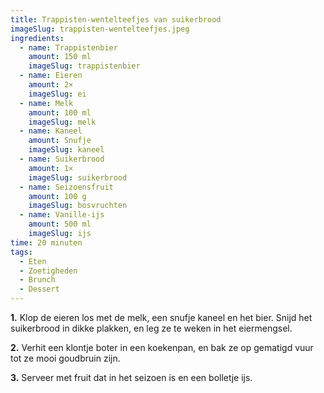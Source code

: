 ```yaml
---
title: Trappisten-wentelteefjes van suikerbrood
imageSlug: trappisten-wentelteefjes.jpeg
ingredients:
  - name: Trappistenbier
    amount: 150 ml
    imageSlug: trappistenbier
  - name: Eieren
    amount: 2×
    imageSlug: ei
  - name: Melk
    amount: 100 ml
    imageSlug: melk
  - name: Kaneel
    amount: Snufje
    imageSlug: kaneel
  - name: Suikerbrood
    amount: 1×
    imageSlug: suikerbrood
  - name: Seizoensfruit
    amount: 100 g
    imageSlug: bosvruchten
  - name: Vanille-ijs
    amount: 500 ml
    imageSlug: ijs
time: 20 minuten
tags:
  - Eten
  - Zoetigheden
  - Brunch
  - Dessert
---
```


**1.** Klop de eieren los met de melk, een snufje kaneel en het bier. Snijd het suikerbrood in dikke plakken, en leg ze te weken in het eiermengsel.

**2.** Verhit een klontje boter in een koekenpan, en bak ze op gematigd vuur tot ze mooi goudbruin zijn.

**3.** Serveer met fruit dat in het seizoen is en een bolletje ijs.
